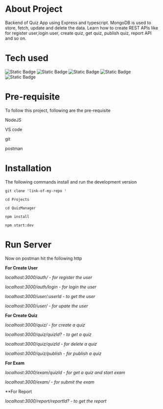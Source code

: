 # About Project

Backend of Quiz App using Express and typescript. MongoDB is used to store, fetch, update and delete the data. Learn how to create REST APIs like for register user,login user, create quiz, get quiz, publish quiz, report API and so on.

# Tech used

![Static Badge](https://img.shields.io/badge/Javascript-%23881337?logo=javascript)
![Static Badge](https://img.shields.io/badge/typescript-%230C4A6E?logo=typescript)
![Static Badge](https://img.shields.io/badge/mongodb-%2378350F?logo=mongodb)
![Static Badge](https://img.shields.io/badge/nodejs-%23701A75)
![Static Badge](https://img.shields.io/badge/express-%23365314)

# Pre-requisite

To follow this project, following are the pre-requisite

NodeJS

VS code

git

postman

# Installation

The following commands install and run the development version

```
git clone 'link-of-my-repo '

cd Projects

cd QuizManager

npm install

npm start:dev

```

# Run Server

Now on postman hit the following http

**For Create User**

_localhost:3000/auth/ - for register the user_

_localhost:3000/auth/login - for login the user_

_localhost:3000/user/:userId - to get the user_

_localhost:3000/user/ - for upate the user_

**For Create Quiz**

_localhost:3000/quiz/ - for create a quiz_

_localhost:3000/quiz/quizId? - to get a quiz_

_localhost:3000/quiz/quizId - for delete a quiz_

_localhost:3000/quiz/publish - for publish a quiz_

**For Exam**

_localhost:3000/exam/quizId - for get a quiz and start exam_

_localhost:3000/exam/ - for submit the exam_

\*\*For Report

_localhost:3000/report/reportId? - to get the report_

